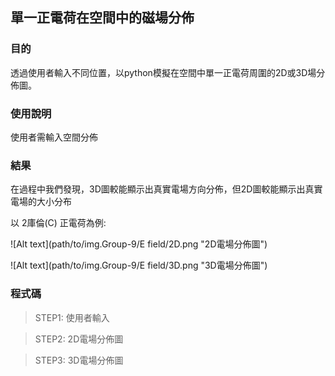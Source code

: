 ## 單一正電荷在空間中的磁場分佈 ##

### 目的 
透過使用者輸入不同位置，以python模擬在空間中單一正電荷周圍的2D或3D場分佈圖。


### 使用說明
使用者需輸入空間分佈


### 結果

在過程中我們發現，3D圖較能顯示出真實電場方向分佈，但2D圖較能顯示出真實電場的大小分布

以 2庫倫(C) 正電荷為例:

![Alt text](path/to/img.Group-9/E field/2D.png "2D電場分佈圖")

![Alt text](path/to/img.Group-9/E field/3D.png "3D電場分佈圖")


### 程式碼

> STEP1: 使用者輸入

> STEP2: 2D電場分佈圖

> STEP3: 3D電場分佈圖

